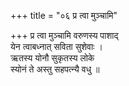 +++
title = "०६ प्र त्वा मुञ्चामि"

+++
प्र त्वा मुञ्चामि वरुणस्य पाशाद्  
येन त्वाबध्नात् सविता सुशेवाः ।  
ऋतस्य योनौ सुकृतस्य लोके  
स्योनं ते अस्तु सहपत्न्यै वधु ॥